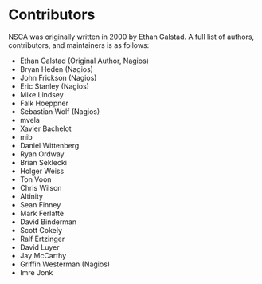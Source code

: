 Contributors
============

NSCA was originally written in 2000 by Ethan Galstad.
A full list of authors, contributors, and maintainers is as follows:

 * Ethan Galstad (Original Author, Nagios)
 * Bryan Heden (Nagios)
 * John Frickson (Nagios)
 * Eric Stanley (Nagios)
 * Mike Lindsey
 * Falk Hoeppner
 * Sebastian Wolf (Nagios)
 * mvela
 * Xavier Bachelot
 * mib
 * Daniel Wittenberg
 * Ryan Ordway
 * Brian Seklecki
 * Holger Weiss
 * Ton Voon
 * Chris Wilson
 * Altinity
 * Sean Finney
 * Mark Ferlatte
 * David Binderman
 * Scott Cokely
 * Ralf Ertzinger
 * David Luyer
 * Jay McCarthy
 * Griffin Westerman (Nagios)
 * Imre Jonk

